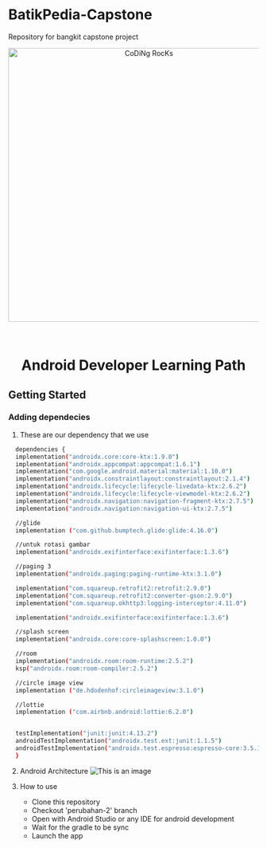 # BatikPedia-Capstone
Repository for bangkit capstone project
<div id="top"></div>

<p align="center">
<img src="https://github.com/SP-XD/SP-XD/blob/main/images/dev-working_rounded.gif?raw=true" href="https://github.com/sp-xd" alt="CoDiNg RocKs"  width="550"/><br> 
</p>


<!-- PROJECT LOGO -->
<br />
<div align="center">
  <a href="https://github.com/othneildrew/Best-README-Template">
  
  </a>

  <h1 align="center">Android Developer Learning Path</h1>

  
</div>

<!-- GETTING STARTED -->
## Getting Started
### Adding dependecies

1. These are our dependency that we use
  ```sh
  	dependencies {
    implementation("androidx.core:core-ktx:1.9.0")
    implementation("androidx.appcompat:appcompat:1.6.1")
    implementation("com.google.android.material:material:1.10.0")
    implementation("androidx.constraintlayout:constraintlayout:2.1.4")
    implementation("androidx.lifecycle:lifecycle-livedata-ktx:2.6.2")
    implementation("androidx.lifecycle:lifecycle-viewmodel-ktx:2.6.2")
    implementation("androidx.navigation:navigation-fragment-ktx:2.7.5")
    implementation("androidx.navigation:navigation-ui-ktx:2.7.5")

    //glide
    implementation ("com.github.bumptech.glide:glide:4.16.0")

    //untuk rotasi gambar
    implementation("androidx.exifinterface:exifinterface:1.3.6")

    //paging 3
    implementation("androidx.paging:paging-runtime-ktx:3.1.0")

    implementation("com.squareup.retrofit2:retrofit:2.9.0")
    implementation("com.squareup.retrofit2:converter-gson:2.9.0")
    implementation("com.squareup.okhttp3:logging-interceptor:4.11.0")

    implementation("androidx.exifinterface:exifinterface:1.3.6")

    //splash screen
    implementation("androidx.core:core-splashscreen:1.0.0")

    //room
    implementation("androidx.room:room-runtime:2.5.2")
    ksp("androidx.room:room-compiler:2.5.2")

    //circle image view
    implementation ("de.hdodenhof:circleimageview:3.1.0")

    //lottie
    implementation ("com.airbnb.android:lottie:6.2.0")


    testImplementation("junit:junit:4.13.2")
    androidTestImplementation("androidx.test.ext:junit:1.1.5")
    androidTestImplementation("androidx.test.espresso:espresso-core:3.5.1")
	}
  ```
  
  2. Android Architecture
     ![This is an image](architect.jpeg)
     
  3. How to use 
     - Clone this repository
     - Checkout 'perubahan-2' branch
     - Open with Android Studio or any IDE for android development
     - Wait for the gradle to be sync
     - Launch the app
